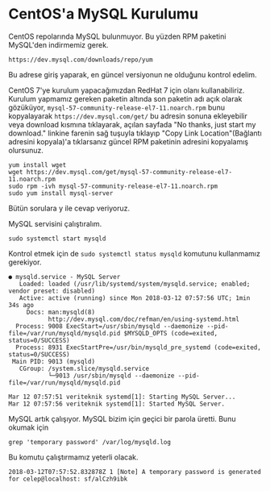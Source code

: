 # CentOS'a MySQL Kurulumu

CentOS repolarında MySQL bulunmuyor. Bu yüzden RPM paketini MySQL'den indirmemiz gerek.

`https://dev.mysql.com/downloads/repo/yum`

Bu adrese giriş yaparak, en güncel versiyonun ne olduğunu kontrol edelim.

CentOS 7'ye kurulum yapacağımızdan RedHat 7 için olanı kullanabiliriz. Kurulum yapmamız gereken paketin altında son paketin adı açık olarak gözüküyor, `mysql-57-community-release-el7-11.noarch.rpm` bunu kopyalayarak `https://dev.mysql.com/get/`  bu adresin sonuna ekleyebilir veya download kısmına tıklayarak, açılan sayfada "No thanks, just start my download." linkine farenin sağ tuşuyla tıklayıp "Copy Link Location"\(Bağlantı adresini kopyala\)'a tıklarsanız güncel RPM paketinin adresini kopyalamış olursunuz.

```
yum install wget
wget https://dev.mysql.com/get/mysql-57-community-release-el7-11.noarch.rpm
sudo rpm -ivh mysql-57-community-release-el7-11.noarch.rpm 
sudo yum install mysql-server
```

Bütün sorulara y ile cevap veriyoruz.

MySQL servisini çalıştıralım.

`sudo systemctl start mysqld`

Kontrol etmek için de  `sudo systemctl status mysqld` komutunu kullanmamız gerekiyor.

```
● mysqld.service - MySQL Server
   Loaded: loaded (/usr/lib/systemd/system/mysqld.service; enabled; vendor preset: disabled)
   Active: active (running) since Mon 2018-03-12 07:57:56 UTC; 1min 34s ago
     Docs: man:mysqld(8)
           http://dev.mysql.com/doc/refman/en/using-systemd.html
  Process: 9008 ExecStart=/usr/sbin/mysqld --daemonize --pid-file=/var/run/mysqld/mysqld.pid $MYSQLD_OPTS (code=exited, status=0/SUCCESS)
  Process: 8931 ExecStartPre=/usr/bin/mysqld_pre_systemd (code=exited, status=0/SUCCESS)
 Main PID: 9013 (mysqld)
   CGroup: /system.slice/mysqld.service
           └─9013 /usr/sbin/mysqld --daemonize --pid-file=/var/run/mysqld/mysqld.pid

Mar 12 07:57:51 veriteknik systemd[1]: Starting MySQL Server...
Mar 12 07:57:56 veriteknik systemd[1]: Started MySQL Server.
```

MySQL artık çalışıyor. MySQL bizim için geçici bir parola üretti. Bunu okumak için

```
grep 'temporary password' /var/log/mysqld.log
```

Bu komutu çalıştırmamız yeterli olacak.

```
2018-03-12T07:57:52.832878Z 1 [Note] A temporary password is generated for celep@localhost: sf/alCzh9ibk
```



